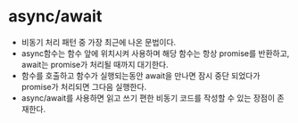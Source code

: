 # async/await
-  비동기 처리 패턴 중 가장 최근에 나온 문법이다.
-  async함수는 함수 앞에 위치시켜 사용하며 해당 함수는 항상 promise를 반환하고, await는 promise가 처리될 때까지 대기한다.
-  함수를 호출하고 함수가 실행되는동안 await을 만나면 잠시 중단 되었다가 promise가 처리되면 그다음 실행한다. 
-  async/await를 사용하면 읽고 쓰기 편한 비동기 코드를 작성할 수 있는 장점이 존재한다.
